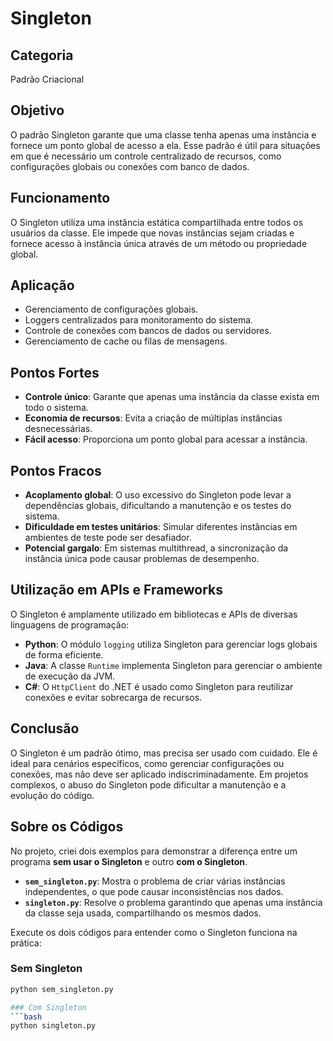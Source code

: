 # Singleton

## Categoria
Padrão Criacional

## Objetivo
O padrão Singleton garante que uma classe tenha apenas uma instância e fornece um ponto global de acesso a ela. Esse padrão é útil para situações em que é necessário um controle centralizado de recursos, como configurações globais ou conexões com banco de dados.

## Funcionamento
O Singleton utiliza uma instância estática compartilhada entre todos os usuários da classe. Ele impede que novas instâncias sejam criadas e fornece acesso à instância única através de um método ou propriedade global.

## Aplicação
- Gerenciamento de configurações globais.
- Loggers centralizados para monitoramento do sistema.
- Controle de conexões com bancos de dados ou servidores.
- Gerenciamento de cache ou filas de mensagens.

## Pontos Fortes
- **Controle único**: Garante que apenas uma instância da classe exista em todo o sistema.
- **Economia de recursos**: Evita a criação de múltiplas instâncias desnecessárias.
- **Fácil acesso**: Proporciona um ponto global para acessar a instância.

## Pontos Fracos
- **Acoplamento global**: O uso excessivo do Singleton pode levar a dependências globais, dificultando a manutenção e os testes do sistema.
- **Dificuldade em testes unitários**: Simular diferentes instâncias em ambientes de teste pode ser desafiador.
- **Potencial gargalo**: Em sistemas multithread, a sincronização da instância única pode causar problemas de desempenho.

## Utilização em APIs e Frameworks
O Singleton é amplamente utilizado em bibliotecas e APIs de diversas linguagens de programação:
- **Python**: O módulo `logging` utiliza Singleton para gerenciar logs globais de forma eficiente.
- **Java**: A classe `Runtime` implementa Singleton para gerenciar o ambiente de execução da JVM.
- **C#**: O `HttpClient` do .NET é usado como Singleton para reutilizar conexões e evitar sobrecarga de recursos.

## Conclusão
O Singleton é um padrão ótimo, mas precisa ser usado com cuidado. Ele é ideal para cenários específicos, como gerenciar configurações ou conexões, mas não deve ser aplicado indiscriminadamente. Em projetos complexos, o abuso do Singleton pode dificultar a manutenção e a evolução do código.


## Sobre os Códigos

No projeto, criei dois exemplos para demonstrar a diferença entre um programa **sem usar o Singleton** e outro **com o Singleton**.

- **`sem_singleton.py`**: Mostra o problema de criar várias instâncias independentes, o que pode causar inconsistências nos dados.
- **`singleton.py`**: Resolve o problema garantindo que apenas uma instância da classe seja usada, compartilhando os mesmos dados.

Execute os dois códigos para entender como o Singleton funciona na prática:

### Sem Singleton
```bash
python sem_singleton.py

### Com Singleton
```bash
python singleton.py


